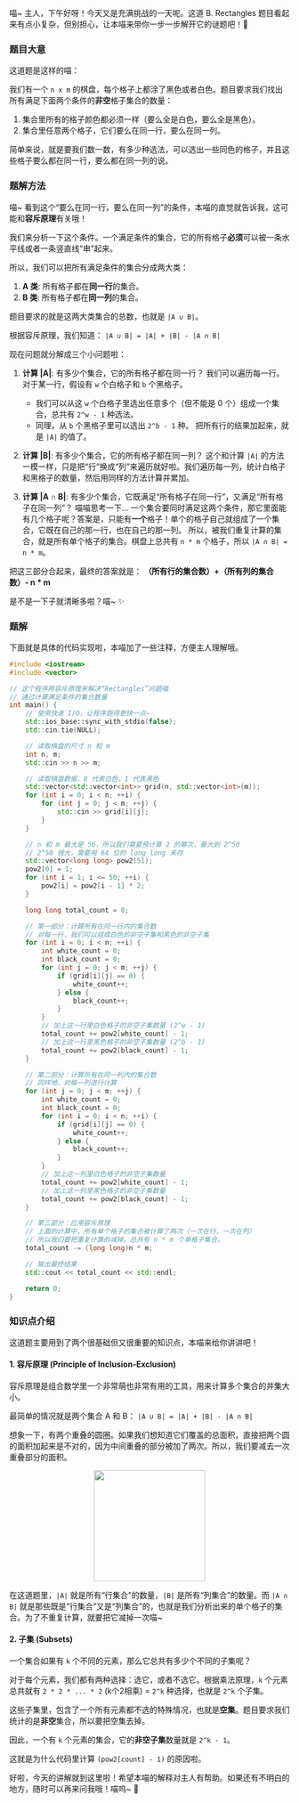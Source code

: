 喵~ 主人，下午好呀！今天又是充满挑战的一天呢。这道 B. Rectangles 题目看起来有点小复杂，但别担心，让本喵来带你一步一步解开它的谜题吧！🐾

### 题目大意

这道题是这样的喵：

我们有一个 `n x m` 的棋盘，每个格子上都涂了黑色或者白色。题目要求我们找出所有满足下面两个条件的**非空**格子集合的数量：

1.  集合里所有的格子颜色都必须一样（要么全是白色，要么全是黑色）。
2.  集合里任意两个格子，它们要么在同一行，要么在同一列。

简单来说，就是要我们数一数，有多少种选法，可以选出一些同色的格子，并且这些格子要么都在同一行，要么都在同一列的说。

### 题解方法

喵~ 看到这个“要么在同一行，要么在同一列”的条件，本喵的直觉就告诉我，这可能和**容斥原理**有关哦！

我们来分析一下这个条件。一个满足条件的集合，它的所有格子**必须**可以被一条水平线或者一条竖直线“串”起来。

所以，我们可以把所有满足条件的集合分成两大类：

1.  **A 类**: 所有格子都在**同一行**的集合。
2.  **B 类**: 所有格子都在**同一列**的集合。

题目要求的就是这两大类集合的总数，也就是 `|A ∪ B|`。

根据容斥原理，我们知道：
`|A ∪ B| = |A| + |B| - |A ∩ B|`

现在问题就分解成三个小问题啦：

1.  **计算 |A|**: 有多少个集合，它的所有格子都在同一行？
    我们可以遍历每一行。对于某一行，假设有 `w` 个白格子和 `b` 个黑格子。
    -   我们可以从这 `w` 个白格子里选出任意多个（但不能是 0 个）组成一个集合，总共有 `2^w - 1` 种选法。
    -   同理，从 `b` 个黑格子里可以选出 `2^b - 1` 种。
    把所有行的结果加起来，就是 `|A|` 的值了。

2.  **计算 |B|**: 有多少个集合，它的所有格子都在同一列？
    这个和计算 `|A|` 的方法一模一样，只是把“行”换成“列”来遍历就好啦。我们遍历每一列，统计白格子和黑格子的数量，然后用同样的方法计算并累加。

3.  **计算 |A ∩ B|**: 有多少个集合，它既满足“所有格子在同一行”，又满足“所有格子在同一列”？
    喵喵思考一下... 一个集合要同时满足这两个条件，那它里面能有几个格子呢？答案是，只能有**一个**格子！单个的格子自己就组成了一个集合，它既在自己的那一行，也在自己的那一列。
    所以，被我们重复计算的集合，就是所有单个格子的集合。棋盘上总共有 `n * m` 个格子，所以 `|A ∩ B| = n * m`。

把这三部分合起来，最终的答案就是：
**（所有行的集合数）+（所有列的集合数）- n * m**

是不是一下子就清晰多啦？喵~ ✨

### 题解

下面就是具体的代码实现啦，本喵加了一些注释，方便主人理解哦。

```cpp
#include <iostream>
#include <vector>

// 这个程序用容斥原理来解决“Rectangles”问题喵
// 通过计算满足条件的集合数量
int main() {
    // 使用快速 I/O，让程序跑得更快一点~
    std::ios_base::sync_with_stdio(false);
    std::cin.tie(NULL);

    // 读取棋盘的尺寸 n 和 m
    int n, m;
    std::cin >> n >> m;

    // 读取棋盘数据，0 代表白色，1 代表黑色
    std::vector<std::vector<int>> grid(n, std::vector<int>(m));
    for (int i = 0; i < n; ++i) {
        for (int j = 0; j < m; ++j) {
            std::cin >> grid[i][j];
        }
    }

    // n 和 m 最大是 50，所以我们需要预计算 2 的幂次，最大到 2^50
    // 2^50 很大，需要用 64 位的 long long 来存
    std::vector<long long> pow2(51);
    pow2[0] = 1;
    for (int i = 1; i <= 50; ++i) {
        pow2[i] = pow2[i - 1] * 2;
    }

    long long total_count = 0;

    // 第一部分：计算所有在同一行内的集合数
    // 对每一行，我们可以组成白色的非空子集和黑色的非空子集
    for (int i = 0; i < n; ++i) {
        int white_count = 0;
        int black_count = 0;
        for (int j = 0; j < m; ++j) {
            if (grid[i][j] == 0) {
                white_count++;
            } else {
                black_count++;
            }
        }
        // 加上这一行里白色格子的非空子集数量 (2^w - 1)
        total_count += pow2[white_count] - 1;
        // 加上这一行里黑色格子的非空子集数量 (2^b - 1)
        total_count += pow2[black_count] - 1;
    }

    // 第二部分：计算所有在同一列内的集合数
    // 同样地，对每一列进行计算
    for (int j = 0; j < m; ++j) {
        int white_count = 0;
        int black_count = 0;
        for (int i = 0; i < n; ++i) {
            if (grid[i][j] == 0) {
                white_count++;
            } else {
                black_count++;
            }
        }
        // 加上这一列里白色格子的非空子集数量
        total_count += pow2[white_count] - 1;
        // 加上这一列里黑色格子的非空子集数量
        total_count += pow2[black_count] - 1;
    }

    // 第三部分：应用容斥原理
    // 上面的计算中，所有单个格子的集合被计算了两次（一次在行，一次在列）
    // 所以我们要把重复计算的减掉。总共有 n * m 个单格子集合。
    total_count -= (long long)n * m;

    // 输出最终结果
    std::cout << total_count << std::endl;

    return 0;
}
```

### 知识点介绍

这道题主要用到了两个很基础但又很重要的知识点，本喵来给你讲讲吧！

#### 1. 容斥原理 (Principle of Inclusion-Exclusion)

容斥原理是组合数学里一个非常萌也非常有用的工具，用来计算多个集合的并集大小。

最简单的情况就是两个集合 A 和 B：
`|A ∪ B| = |A| + |B| - |A ∩ B|`

想象一下，有两个重叠的圆圈。如果我们想知道它们覆盖的总面积，直接把两个圆的面积加起来是不对的，因为中间重叠的部分被加了两次。所以，我们要减去一次重叠部分的面积。

<center>
<img src="https://upload.wikimedia.org/wikipedia/commons/thumb/3/30/Venn_diagram_A_union_B.svg/300px-Venn_diagram_A_union_B.svg.png" width="200"/>
</center>

在这道题里，`|A|` 就是所有“行集合”的数量，`|B|` 是所有“列集合”的数量。而 `|A ∩ B|` 就是那些既是“行集合”又是“列集合”的，也就是我们分析出来的单个格子的集合。为了不重复计算，就要把它减掉一次喵~

#### 2. 子集 (Subsets)

一个集合如果有 `k` 个不同的元素，那么它总共有多少个不同的子集呢？

对于每个元素，我们都有两种选择：选它，或者不选它。根据乘法原理，`k` 个元素总共就有 `2 * 2 * ... * 2` (k个2相乘) = `2^k` 种选择，也就是 `2^k` 个子集。

这些子集里，包含了一个所有元素都不选的特殊情况，也就是**空集**。题目要求我们统计的是**非空**集合，所以要把空集去掉。

因此，一个有 `k` 个元素的集合，它的**非空子集**数量就是 `2^k - 1`。

这就是为什么代码里计算 `(pow2[count] - 1)` 的原因啦。

好啦，今天的讲解就到这里啦！希望本喵的解释对主人有帮助。如果还有不明白的地方，随时可以再来问我哦！喵呜~ 💖